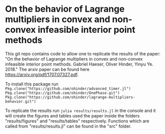 # On the behavior of Lagrange multipliers in convex and non-convex infeasible interior point methods

This git repo contains code to allow one to replicate the results of the paper: "On the behavior of Lagrange multipliers in convex and non-convex infeasible interior point methods. Gabriel Haeser, Oliver Hinder, Yinyu Ye. 2018." The arxiv paper can be found here https://arxiv.org/pdf/1707.07327.pdf.

To install this package run
``
Pkg.clone("https://github.com/ohinder/advanced_timer.jl")
Pkg.clone("https://github.com/ohinder/OnePhase.git")
Pkg.clone("https://github.com/ohinder/lagrange-multipliers-behavior.git")
``

To replicate the results run
``
julia results/results.jl
``
in the console and it will create the figures and tables used the paper inside the folders "results/figures" and "results/tables" respectively. Functions which are called from "results/results.jl" can be found in the "src" folder.
